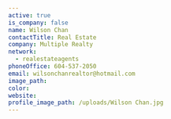 ```yaml
---
active: true
is_company: false
name: Wilson Chan
contactTitle: Real Estate
company: Multiple Realty
network:
  - realestateagents
phoneOffice: 604-537-2050
email: wilsonchanrealtor@hotmail.com
image_path:
color:
website:
profile_image_path: /uploads/Wilson Chan.jpg
---
```

